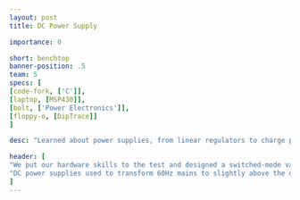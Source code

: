 ```yaml
---
layout: post
title: DC Power Supply

importance: 0

short: benchtop
banner-position: .5
team: 5
specs: [
[code-fork, ['C']],
[laptop, [MSP430]],
[bolt, ['Power Electronics']],
[floppy-o, [DipTrace]]
]

desc: "Learned about power supplies, from linear regulators to charge pumps. Designed a wall-fed variable output DC power supply incorporating a buck regulator in the final conversion stage."

header: [
"We put our hardware skills to the test and designed a switched-mode variable 18V 5A power supply.",
"DC power supplies used to transform 60Hz mains to slightly above the desired voltage, then smooth the output with a linear stage (essentially a pass element controlled by an error amplifier). Though simple, these power supplies were inefficient, heavy, and large (thanks to the giant mains transformers). Modern power supplies convert the AC straight to high voltage DC, back to high frequency AC, transform it to around the desired voltage, and use a switching DC-DC converter for the output. While this system is more complicated, it allows the magnetics to shrink by an order of magnitude, and power loss plummets. We designed such a modern power supply, though unfortunately we haven't gotten around to building it."
]
---
```

